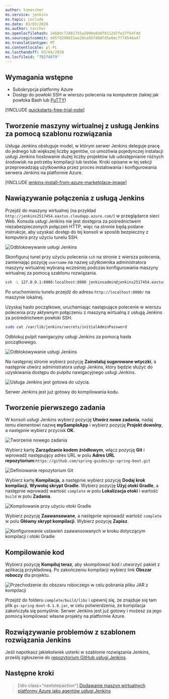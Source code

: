 ```yaml
---
author: tomarcher
ms.service: jenkins
ms.topic: include
ms.date: 03/03/2020
ms.author: tarcher
ms.openlocfilehash: 2468dc72881755a2990e8ddf8112d7fe27f64f4d
ms.sourcegitcommit: d45fd299815ee29ce65fd68fd5e0ecf774546a47
ms.translationtype: MT
ms.contentlocale: pl-PL
ms.lasthandoff: 03/04/2020
ms.locfileid: "78274879"
---
```

## <a name="prerequisites"></a>Wymagania wstępne

* Subskrypcja platformy Azure
* Dostęp do powłoki SSH w wierszu polecenia na komputerze (takiej jak powłoka Bash lub [PuTTY](https://www.putty.org/))

[!INCLUDE [quickstarts-free-trial-note](quickstarts-free-trial-note.md)]

## <a name="create-the-jenkins-vm-from-the-solution-template"></a>Tworzenie maszyny wirtualnej z usługą Jenkins za pomocą szablonu rozwiązania
Usługa Jenkins obsługuje model, w którym serwer Jenkins deleguje pracę do jednego lub większej liczby agentów, co umożliwia pojedynczej instalacji usługi Jenkins hostowanie dużej liczby projektów lub udostępnianie różnych środowisk na potrzeby kompilacji lub testów. Kroki opisane w tej sekcji przeprowadzają użytkownika przez proces instalowania i konfigurowania serwera Jenkins na platformie Azure.

[!INCLUDE [jenkins-install-from-azure-marketplace-image](jenkins-install-from-azure-marketplace-image.md)]

## <a name="connect-to-jenkins"></a>Nawiązywanie połączenia z usługą Jenkins

Przejdź do maszyny wirtualnej (na przykład `http://jenkins2517454.eastus.cloudapp.azure.com/`) w przeglądarce sieci Web. Konsola usługi Jenkins nie jest dostępna za pośrednictwem niezabezpieczonych połączeń HTTP, więc na stronie będą podane instrukcje, aby uzyskać dostęp do tej konsoli w sposób bezpieczny z komputera przy użyciu tunelu SSH.

![Odblokowywanie usługi Jenkins](./media/jenkins-install-solution-template-steps/jenkins-ssh-instructions.png)

Skonfiguruj tunel przy użyciu polecenia `ssh` na stronie z wiersza polecenia, zamieniając pozycję `username` na nazwę użytkownika administratora maszyny wirtualnej wybraną wcześniej podczas konfigurowania maszyny wirtualnej za pomocą szablonu rozwiązania.

```bash
ssh -L 127.0.0.1:8080:localhost:8080 jenkinsadmin@jenkins2517454.eastus.cloudapp.azure.com
```

Po uruchomieniu tunelu przejdź do adresu `http://localhost:8080/` na maszynie lokalnej. 

Uzyskaj hasło początkowe, uruchamiając następujące polecenie w wierszu polecenia przy aktywnym połączeniu z maszyną wirtualną z usługą Jenkins za pośrednictwem powłoki SSH.

```bash
sudo cat /var/lib/jenkins/secrets/initialAdminPassword
```

Odblokuj pulpit nawigacyjny usługi Jenkins za pomocą hasła początkowego.

![Odblokowywanie usługi Jenkins](./media/jenkins-install-solution-template-steps/jenkins-unlock.png)

Na następnej stronie wybierz pozycję **Zainstaluj sugerowane wtyczki**, a następnie utwórz administratora usługi Jenkins, który będzie służyć do uzyskiwania dostępu do pulpitu nawigacyjnego usługi Jenkins.

![Usługa Jenkins jest gotowa do użycia.](./media/jenkins-install-solution-template-steps/jenkins-welcome.png)

Serwer Jenkins jest już gotowy do kompilowania kodu.

## <a name="create-your-first-job"></a>Tworzenie pierwszego zadania

W konsoli usługi Jenkins wybierz pozycję **Utwórz nowe zadania**, nadaj temu elementowi nazwę **mySampleApp** i wybierz pozycję **Projekt dowolny**, a następnie wybierz przycisk **OK**.

![Tworzenie nowego zadania](./media/jenkins-install-solution-template-steps/jenkins-new-job.png) 

Wybierz kartę **Zarządzanie kodem źródłowym**, włącz pozycję **Git** i wprowadź następujący adres URL w polu **Adres URL repozytorium**:`https://github.com/spring-guides/gs-spring-boot.git`

![Definiowanie repozytorium Git](./media/jenkins-install-solution-template-steps/jenkins-job-git-configuration.png) 

Wybierz kartę **Kompilacja**, a następnie wybierz pozycję **Dodaj krok kompilacji**, **Wywołaj skrypt Gradle**. Wybierz pozycję **Użyj otoki Gradle**, a następnie wprowadź wartość `complete` w polu **Lokalizacja otoki** i wartość `build` w polu **Zadania**.

![Kompilowanie przy użyciu otoki Gradle](./media/jenkins-install-solution-template-steps/jenkins-job-gradle-config.png) 

Wybierz pozycję **Zaawansowane**, a następnie wprowadź wartość `complete` w polu **Główny skrypt kompilacji**. Wybierz pozycję **Zapisz**.

![Konfigurowanie ustawień zaawansowanych w kroku dotyczącym kompilacji i otoki Gradle](./media/jenkins-install-solution-template-steps/jenkins-job-gradle-advances.png) 

## <a name="build-the-code"></a>Kompilowanie kod

Wybierz pozycję **Kompiluj teraz**, aby skompilować kod i utworzyć pakiet z aplikacją przykładową. Po zakończeniu kompilacji wybierz link **Obszar roboczy** dla projektu.

![Przechodzenie do obszaru roboczego w celu pobrania pliku JAR z kompilacji](./media/jenkins-install-solution-template-steps/jenkins-access-workspace.png) 

Przejdź do folderu `complete/build/libs` i upewnij się, że znajduje się tam plik `gs-spring-boot-0.1.0.jar`, w celu potwierdzenia, że kompilacja zakończyła się pomyślnie. Serwer Jenkins jest już gotowy i możesz za jego pomocą kompilować własne projekty na platformie Azure.

## <a name="troubleshooting-the-jenkins-solution-template"></a>Rozwiązywanie problemów z szablonem rozwiązania Jenkins

Jeśli napotkasz jakiekolwiek usterki w szablonie rozwiązania Jenkins, prześlij zgłoszenie do [repozytorium GitHub usługi Jenkins](https://github.com/azure/jenkins/issues).

## <a name="next-steps"></a>Następne kroki

> [!div class="nextstepaction"]
> [Dodawanie maszyn wirtualnych platformy Azure jako agentów usługi Jenkins](/azure/jenkins-azure-vm-agents)
